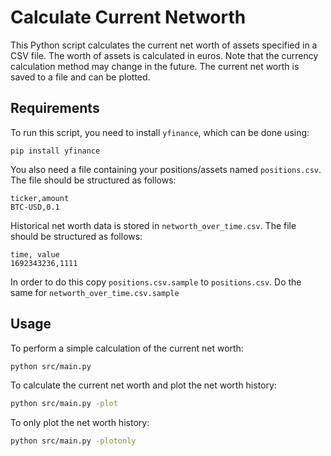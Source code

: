 
# Calculate Current Networth

This Python script calculates the current net worth of assets specified in a CSV file. 
The worth of assets is calculated in euros. Note that the currency calculation method may change in the future. The current net worth is saved to a file and can be plotted.

## Requirements
To run this script, you need to install `yfinance`, which can be done using:
```
pip install yfinance
```

You also need a file containing your positions/assets named `positions.csv`. 
The file should be structured as follows:
```
ticker,amount
BTC-USD,0.1
```

Historical net worth data is stored in `networth_over_time.csv`. The file should be structured as follows:
```
time, value
1692343236,1111
```
In order to do this copy `positions.csv.sample` to `positions.csv`. Do the same for 
`networth_over_time.csv.sample`

## Usage
To perform a simple calculation of the current net worth:

```bash
python src/main.py
```

To calculate the current net worth and plot the net worth history:

```bash
python src/main.py -plot
```

To only plot the net worth history:

```bash
python src/main.py -plotonly
```
